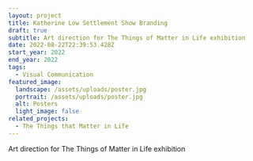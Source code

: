 ```yaml
---
layout: project
title: Katherine Low Settlement Show Branding
draft: true
subtitle: Art direction for The Things of Matter in Life exhibition
date: 2022-08-22T22:39:53.428Z
start_year: 2022
end_year: 2022
tags:
  - Visual Communication
featured_image:
  landscape: /assets/uploads/poster.jpg
  portrait: /assets/uploads/poster.jpg
  alt: Posters
  light_image: false
related_projects:
  - The Things that Matter in Life
---
```

Art direction for The Things of Matter in Life exhibition